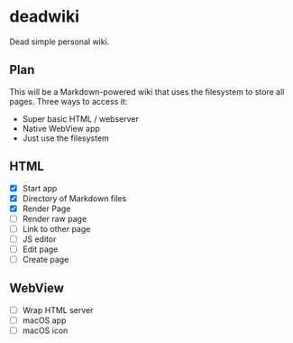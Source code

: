 # deadwiki

Dead simple personal wiki.

## Plan

This will be a Markdown-powered wiki that uses the filesystem to store
all pages. Three ways to access it:

- Super basic HTML / webserver
- Native WebView app
- Just use the filesystem

## HTML

- [x] Start app
- [x] Directory of Markdown files
- [x] Render Page
- [ ] Render raw page
- [ ] Link to other page
- [ ] JS editor
- [ ] Edit page
- [ ] Create page

## WebView

- [ ] Wrap HTML server
- [ ] macOS app
- [ ] macOS icon

